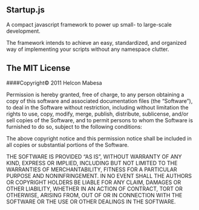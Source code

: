 Startup.js
----------
A compact javascript framework to power up small- to large-scale development.

The framework intends to achieve an easy, standardized, and organized way of implementing
your scripts without any namespace clutter.

The MIT License
---------------

####Copyright&#169; 2011 Helcon Mabesa

Permission is hereby granted, free of charge, to any person obtaining a copy
of this software and associated documentation files (the &#8220;Software&#8221;), to deal
in the Software without restriction, including without limitation the rights
to use, copy, modify, merge, publish, distribute, sublicense, and/or sell
copies of the Software, and to permit persons to whom the Software is
furnished to do so, subject to the following conditions:

The above copyright notice and this permission notice shall be included in
all copies or substantial portions of the Software.

THE SOFTWARE IS PROVIDED &#8220;AS IS&#8221;, WITHOUT WARRANTY OF ANY KIND, EXPRESS OR
IMPLIED, INCLUDING BUT NOT LIMITED TO THE WARRANTIES OF MERCHANTABILITY,
FITNESS FOR A PARTICULAR PURPOSE AND NONINFRINGEMENT. IN NO EVENT SHALL THE
AUTHORS OR COPYRIGHT HOLDERS BE LIABLE FOR ANY CLAIM, DAMAGES OR OTHER
LIABILITY, WHETHER IN AN ACTION OF CONTRACT, TORT OR OTHERWISE, ARISING FROM,
OUT OF OR IN CONNECTION WITH THE SOFTWARE OR THE USE OR OTHER DEALINGS IN
THE SOFTWARE.


